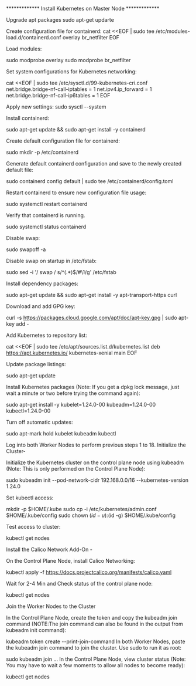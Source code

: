 ************* Install Kubernetes on Master Node *************

Upgrade apt packages
sudo apt-get updarte

Create configuration file for containerd:
cat <<EOF | sudo tee /etc/modules-load.d/containerd.conf overlay br_netfilter EOF

Load modules:

sudo modprobe overlay
sudo modprobe br_netfilter


Set system configurations for Kubernetes networking:

cat <<EOF | sudo tee /etc/sysctl.d/99-kubernetes-cri.conf
net.bridge.bridge-nf-call-iptables = 1
net.ipv4.ip_forward = 1
net.bridge.bridge-nf-call-ip6tables = 1
EOF


Apply new settings:
sudo sysctl --system

Install containerd:

sudo apt-get update && sudo apt-get install -y containerd


Create default configuration file for containerd:

sudo mkdir -p /etc/containerd


Generate default containerd configuration and save to the newly created default file:

sudo containerd config default | sudo tee /etc/containerd/config.toml


Restart containerd to ensure new configuration file usage:

sudo systemctl restart containerd


Verify that containerd is running.

sudo systemctl status containerd


Disable swap:

sudo swapoff -a


Disable swap on startup in /etc/fstab:

sudo sed -i '/ swap / s/^\(.*\)$/#\1/g' /etc/fstab


Install dependency packages:

sudo apt-get update && sudo apt-get install -y apt-transport-https curl


Download and add GPG key:

curl -s https://packages.cloud.google.com/apt/doc/apt-key.gpg | sudo apt-key add -


Add Kubernetes to repository list:

cat <<EOF | sudo tee /etc/apt/sources.list.d/kubernetes.list
deb https://apt.kubernetes.io/ kubernetes-xenial main
EOF


Update package listings:

sudo apt-get update


Install Kubernetes packages (Note: If you get a dpkg lock message, just wait a minute or two before trying the command again):

sudo apt-get install -y kubelet=1.24.0-00 kubeadm=1.24.0-00 kubectl=1.24.0-00


Turn off automatic updates:

sudo apt-mark hold kubelet kubeadm kubectl


Log into both Worker Nodes to perform previous steps 1 to 18.
Initialize the Cluster-

Initialize the Kubernetes cluster on the control plane node using kubeadm (Note: This is only performed on the Control Plane Node):

sudo kubeadm init --pod-network-cidr 192.168.0.0/16 --kubernetes-version 1.24.0


Set kubectl access:

mkdir -p $HOME/.kube
sudo cp -i /etc/kubernetes/admin.conf $HOME/.kube/config
sudo chown $(id -u):$(id -g) $HOME/.kube/config


Test access to cluster:

kubectl get nodes


Install the Calico Network Add-On -

On the Control Plane Node, install Calico Networking:

kubectl apply -f https://docs.projectcalico.org/manifests/calico.yaml


Wait for 2-4 Min and Check status of the control plane node:

kubectl get nodes


Join the Worker Nodes to the Cluster

In the Control Plane Node, create the token and copy the kubeadm join command (NOTE:The join command can also be found in the output from kubeadm init command):

kubeadm token create --print-join-command
In both Worker Nodes, paste the kubeadm join command to join the cluster. Use sudo to run it as root:

sudo kubeadm join ...
In the Control Plane Node, view cluster status (Note: You may have to wait a few moments to allow all nodes to become ready):

kubectl get nodes
